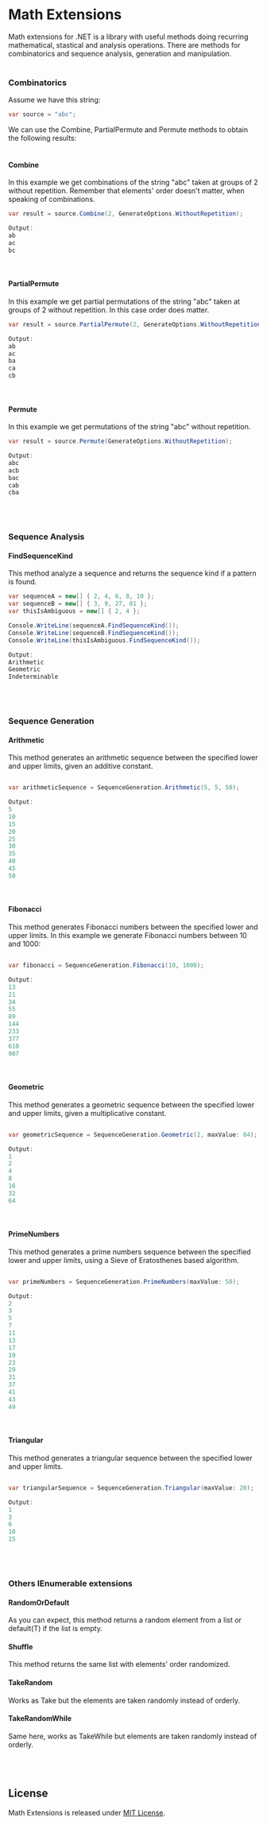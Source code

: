 # Math Extensions

Math extensions for .NET is a library with useful methods doing recurring mathematical, stastical and analysis operations.
There are methods for combinatorics and sequence analysis, generation and manipulation.<br /><br />

### Combinatorics<br />

Assume we have this string:

```csharp
var source = "abc";
```

We can use the Combine, PartialPermute and Permute methods to obtain the following results:<br /><br />

#### Combine

In this example we get combinations of the string "abc" taken at groups of 2 without repetition.
Remember that elements' order doesn't matter, when speaking of combinations.

```csharp
var result = source.Combine(2, GenerateOptions.WithoutRepetition);

Output:
ab
ac
bc
```
<br />

#### PartialPermute

In this example we get partial permutations of the string "abc" taken at groups of 2 without repetition.
In this case order does matter.

```csharp
var result = source.PartialPermute(2, GenerateOptions.WithoutRepetition);

Output:
ab
ac
ba
ca
cb
```
<br />

#### Permute

In this example we get permutations of the string "abc" without repetition.

```csharp
var result = source.Permute(GenerateOptions.WithoutRepetition);

Output:
abc
acb
bac
cab
cba
```
<br /><br />

### Sequence Analysis<br />

#### FindSequenceKind

This method analyze a sequence and returns the sequence kind if a pattern is found.

```csharp
var sequenceA = new[] { 2, 4, 6, 8, 10 };
var sequenceB = new[] { 3, 9, 27, 81 };
var thisIsAmbiguous = new[] { 2, 4 };

Console.WriteLine(sequenceA.FindSequenceKind());
Console.WriteLine(sequenceB.FindSequenceKind());
Console.WriteLine(thisIsAmbiguous.FindSequenceKind());

Output:
Arithmetic
Geometric
Indeterminable
```
<br /><br />

### Sequence Generation<br />

#### Arithmetic

This method generates an arithmetic sequence between the specified lower and upper limits, given an additive constant.

```csharp

var arithmeticSequence = SequenceGeneration.Arithmetic(5, 5, 50);

Output:
5
10
15
20
25
30
35
40
45
50
```
<br />

#### Fibonacci

This method generates Fibonacci numbers between the specified lower and upper limits.
In this example we generate Fibonacci numbers between 10 and 1000:

```csharp

var fibonacci = SequenceGeneration.Fibonacci(10, 1000);

Output:
13
21
34
55
89
144
233
377
610
987
```
<br />

#### Geometric

This method generates a geometric sequence between the specified lower and upper limits, given a multiplicative constant.

```csharp

var geometricSequence = SequenceGeneration.Geometric(2, maxValue: 64);

Output:
1
2
4
8
16
32
64
```
<br />

#### PrimeNumbers

This method generates a prime numbers sequence between the specified lower and upper limits, using a Sieve of Eratosthenes based algorithm.

```csharp

var primeNumbers = SequenceGeneration.PrimeNumbers(maxValue: 50);

Output:
2
3
5
7
11
13
17
19
23
29
31
37
41
43
49
```
<br />

#### Triangular

This method generates a triangular sequence between the specified lower and upper limits.

```csharp

var triangularSequence = SequenceGeneration.Triangular(maxValue: 20);

Output:
1
3
6
10
15
```
<br /><br />

### Others IEnumerable<T> extensions<br />

#### RandomOrDefault<br />

As you can expect, this method returns a random element from a list or default(T) if the list is empty.

#### Shuffle<br />

This method returns the same list with elements' order randomized.

#### TakeRandom<br />

Works as Take but the elements are taken randomly instead of orderly.

#### TakeRandomWhile<br />

Same here, works as TakeWhile but elements are taken randomly instead of orderly.

<br /><br />

## License

Math Extensions is released under [MIT License](https://github.com/TommasoScalici/LINQExtensions/blob/master/LICENSE.md).
